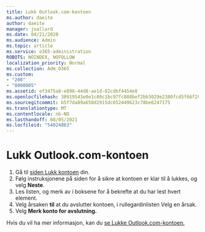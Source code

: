 ```yaml
---
title: Lukk Outlook.com-kontoen
ms.author: daeite
author: daeite
manager: joallard
ms.date: 04/21/2020
ms.audience: Admin
ms.topic: article
ms.service: o365-administration
ROBOTS: NOINDEX, NOFOLLOW
localization_priority: Normal
ms.collection: Adm_O365
ms.custom:
- "206"
- "8000005"
ms.assetid: ef3475a8-e898-44d8-ae1d-82cdbf4454e8
ms.openlocfilehash: 30919543e0e1c80c1bc97fc808bef2bb3029e2380fcd5f66f2995aedc4e4282f
ms.sourcegitcommit: b5f7da89a650d2915dc652449623c78be6247175
ms.translationtype: MT
ms.contentlocale: nb-NO
ms.lasthandoff: 08/05/2021
ms.locfileid: "54024863"
---
```

# <a name="close-your-outlookcom-account"></a>Lukk Outlook.com-kontoen

1. Gå til [siden Lukk kontoen](https://go.microsoft.com/fwlink/p/?linkid=845493) din.
2. Følg instruksjonene på siden for å sikre at kontoen er klar til å lukkes, og velg **Neste**.
3. Les listen, og merk av i boksene for å bekrefte at du har lest hvert element.
4. Velg årsaken **til** at du avslutter kontoen, i rullegardinlisten Velg en årsak.
5. Velg **Merk konto for avslutning.**

Hvis du vil ha mer informasjon, kan du [se Lukke Outlook.com-kontoen.](https://support.office.com/article/564b801e-2a47-4cb2-afa8-12ead3185038?wt.mc_id=Office_Outlook_com_Alchemy)
  